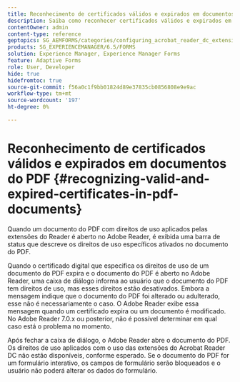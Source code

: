 ```yaml
---
title: Reconhecimento de certificados válidos e expirados em documentos do PDF
description: Saiba como reconhecer certificados válidos e expirados em documentos do PDF.
contentOwner: admin
content-type: reference
geptopics: SG_AEMFORMS/categories/configuring_acrobat_reader_dc_extensions
products: SG_EXPERIENCEMANAGER/6.5/FORMS
solution: Experience Manager, Experience Manager Forms
feature: Adaptive Forms
role: User, Developer
hide: true
hidefromtoc: true
source-git-commit: f56a0c1f9bb01824d89e37835cb0856808e9e9ac
workflow-type: tm+mt
source-wordcount: '197'
ht-degree: 0%

---
```


# Reconhecimento de certificados válidos e expirados em documentos do PDF {#recognizing-valid-and-expired-certificates-in-pdf-documents}

Quando um documento do PDF com direitos de uso aplicados pelas extensões do Reader é aberto no Adobe Reader, é exibida uma barra de status que descreve os direitos de uso específicos ativados no documento do PDF.

Quando o certificado digital que especifica os direitos de uso de um documento do PDF expira e o documento do PDF é aberto no Adobe Reader, uma caixa de diálogo informa ao usuário que o documento do PDF tem direitos de uso, mas esses direitos estão desativados. Embora a mensagem indique que o documento do PDF foi alterado ou adulterado, esse não é necessariamente o caso. O Adobe Reader exibe essa mensagem quando um certificado expira ou um documento é modificado. No Adobe Reader 7.0.x ou posterior, não é possível determinar em qual caso está o problema no momento.

Após fechar a caixa de diálogo, o Adobe Reader abre o documento do PDF. Os direitos de uso aplicados com o uso das extensões do Acrobat Reader DC não estão disponíveis, conforme esperado. Se o documento do PDF for um formulário interativo, os campos de formulário serão bloqueados e o usuário não poderá alterar os dados do formulário.

